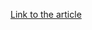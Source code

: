 [Link to the article](https://malcat.fr/blog/exploit-steganography-and-delphi-unpacking-dbatloader/)
